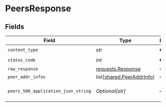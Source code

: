 # PeersResponse


## Fields

| Field                                                                                 | Type                                                                                  | Required                                                                              | Description                                                                           |
| ------------------------------------------------------------------------------------- | ------------------------------------------------------------------------------------- | ------------------------------------------------------------------------------------- | ------------------------------------------------------------------------------------- |
| `content_type`                                                                        | *str*                                                                                 | :heavy_check_mark:                                                                    | N/A                                                                                   |
| `status_code`                                                                         | *int*                                                                                 | :heavy_check_mark:                                                                    | N/A                                                                                   |
| `raw_response`                                                                        | [requests.Response](https://requests.readthedocs.io/en/latest/api/#requests.Response) | :heavy_minus_sign:                                                                    | N/A                                                                                   |
| `peer_addr_infos`                                                                     | list[[shared.PeerAddrInfo](../../models/shared/peeraddrinfo.md)]                      | :heavy_minus_sign:                                                                    | OK                                                                                    |
| `peers_500_application_json_string`                                                   | *Optional[str]*                                                                       | :heavy_minus_sign:                                                                    | Internal Server Error                                                                 |